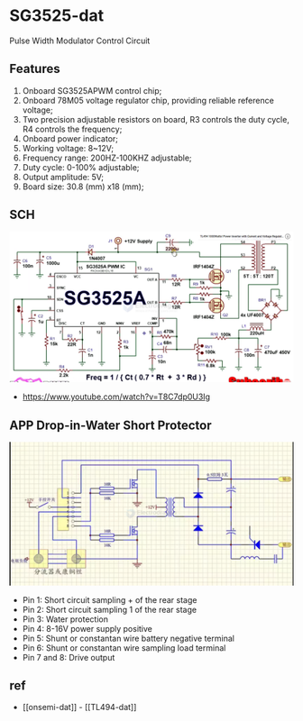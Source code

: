 
# SG3525-dat

Pulse Width Modulator Control Circuit

## Features 

1. Onboard SG3525APWM control chip;
2. Onboard 78M05 voltage regulator chip, providing reliable reference voltage;
3. Two precision adjustable resistors on board, R3 controls the duty cycle, R4 controls the frequency;
4. Onboard power indicator;
5. Working voltage: 8~12V;
6. Frequency range: 200HZ-100KHZ adjustable;
7. Duty cycle: 0-100% adjustable;
8. Output amplitude: 5V;
9. Board size: 30.8 (mm) x18 (mm);


## SCH 

![](2025-01-09-17-49-35.png)

- https://www.youtube.com/watch?v=T8C7dp0U3Ig


## APP Drop-in-Water Short Protector 

![](2025-01-09-17-58-40.png)

- Pin 1: Short circuit sampling + of the rear stage
- Pin 2: Short circuit sampling 1 of the rear stage
- Pin 3: Water protection
- Pin 4: 8-16V power supply positive
- Pin 5: Shunt or constantan wire battery negative terminal
- Pin 6: Shunt or constantan wire sampling load terminal
- Pin 7 and 8: Drive output

## ref 

- [[onsemi-dat]] - [[TL494-dat]]
